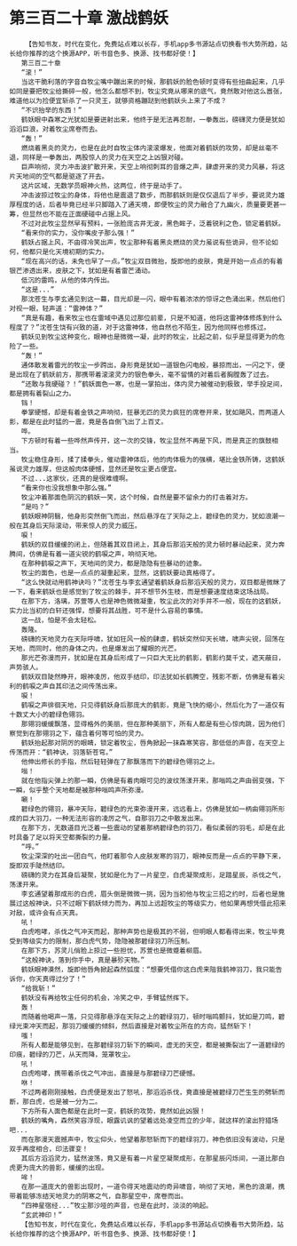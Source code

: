 # 第三百二十章 激战鹤妖
        【告知书友，时代在变化，免费站点难以长存，手机app多书源站点切换看书大势所趋，站长给你推荐的这个换源APP，听书音色多、换源、找书都好使！】
       第三百二十章
       “滚！”
       当这干脆利落的字音自牧尘嘴中蹦出来的时候，那鹤妖的脸色顿时变得有些扭曲起来，几乎如同是要把牧尘给撕碎一般，他怎么都想不到，牧尘究竟从哪来的底气，竟然敢对他这么嚣张，难道他以为捡便宜斩杀了一只灵王，就够资格蹦跶到他鹤妖头上来了不成？
       “不识抬举的东西！”
       鹤妖眼中森寒之光犹如是要迸射出来，他终于是无法再忍耐，一拳轰出，磅礴灵力便是犹如滔滔巨浪，对着牧尘席卷而去。
       “轰！”
       燃烧着黑炎的灵力，也是在此时自牧尘体内滚滚爆发，他面对着鹤妖的攻势，却是丝毫不退，同样是一拳轰出，两股惊人的灵力在天空之上凶狠对碰。
       巨声响彻，灵力冲击波扩散开来，天空上响彻刺耳的音爆之声，肆虐开来的灵力风暴，将这片天地间的空气都是驱逐了开去。
       这片区域，无数学员眼神火热，这两位，终于是动手了。
       冲击波掠过牧尘的身体，将他也是震退了数步，而那鹤妖则是仅仅退后了半步，要说灵力雄厚程度的话，后者毕竟已经半只脚踏入了通天境，即便牧尘的灵力融合了九幽火，质量要更甚一筹，但显然也不能在正面硬碰中占据上风。
       不过对此牧尘显然早有预料，一张脸庞古井无波，黑色眸子，泛着锐利之色，锁定着鹤妖。
       “看来你的实力，没你嘴皮子那么强！”
       鹤妖占据上风，不由得冷笑出声，牧尘那种有着黑炎燃烧的灵力虽说有些诡异，但不论如何，他都只是化天境初期的实力。
       “现在高兴的话，未免也早了一点。”牧尘双目微抬，旋即他的皮肤，竟是开始一点点的有着银芒渗透出来，皮肤之下，犹如是有着雷芒涌动。
       低沉的雷鸣，从他的体内传出。
       “这是...”
       那沈苍生与李玄通见到这一幕，目光却是一闪，眼中有着浓浓的惊讶之色涌出来，然后他们对视一眼，轻声道：“雷神体？”
       “真是有趣，看来牧尘也在雷域中遇见过那位前辈，只是不知道，他将这雷神体修炼到什么程度了？”沈苍生饶有兴致的道，对于这雷神体，他自然也不陌生，因为他同样也修炼过。
       鹤妖见到牧尘这种变化，眼神也是微微一凝，此时的牧尘，比起之前，似乎是显得更为的危险了一些。
       “轰！”
       通体散发着雷光的牧尘一步跨出，身形竟是犹如一道银色闪电般，暴掠而出，一闪之下，便是出现在了鹤妖前方，那携带着滚滚灵力的银色拳头，毫不留情的对着后者胸膛轰了过去。
       “还敢与我硬碰？！”鹤妖面色一寒，也是一掌拍出，体内灵力被催动到极致，举手投足间，都是拥有着裂山之力。
       铛！
       拳掌硬憾，却是有着金铁之声响彻，狂暴无匹的灵力疯狂的席卷开来，犹如飓风，而两道人影，都是在此时猛的一震，竟是各自倒飞出了上百丈。
       哗。
       下方顿时有着一些哗然声传开，这一次的交锋，牧尘显然不再是下风，而是真正的旗鼓相当。
       牧尘稳住身形，揉了揉拳头，催动雷神体后，他的肉体极为的强横，堪比金铁所铸，这鹤妖虽说灵力雄厚，但这般肉体硬憾，显然还是牧尘更占便宜。
       不过...这家伙，还真的是很难缠啊。
       “看来你也没我想象中那么强。”
       牧尘冲着那面色阴沉的鹤妖一笑，这个时候，自然是要不留余力的打击着对方。
       “是吗？”
       鹤妖眼神阴翳，他身形突然倒飞而出，然后悬浮在了天际之上，碧绿色的灵力，犹如浪潮一般在其身后天际滚动，带来惊人的灵力威压。
       唳！
       鹤妖的双目缓缓的闭上，但随着其双目闭上，其身后那滔天般的灵力顿时暴动起来，灵力奔腾间，仿佛是有着一道尖锐的鹤唳之声，响彻天地。
       在那种鹤唳之声下，天地间的灵力，都是隐隐有些暴动的迹象。
       牧尘的面色，也是一点点的凝重起来，显然，这鹤妖要动真格得了。
       “这么快就动用鹤神诀吗？”沈苍生与李玄通望着鹤妖身后那滔天般的灵力，双目都是微眯了一下，看来鹤妖也是感觉到了牧尘的棘手，并不想节外生枝，而是想要速度结束这场战局。
       在那下方，洛璃，苏萱等人也是神色微微凝重，牧尘此次的对手并不一般，现在的这鹤妖，实力比当初的白轩还强悍，想要将其战胜，可不是什么容易的事情。
       这一战，怕是不会太轻松。
       轰隆。
       磅礴的天地灵力在天际呼啸，犹如狂风一般的肆虐，鹤妖突然仰天长啸，啸声尖锐，回荡在天地，而同时，他的身体之内，也是爆发出了耀眼的光芒。
       那光芒弥漫而开，犹如是在其身后形成了一只巨大无比的鹤影，鹤影约莫千丈，遮天蔽日，声势骇人。
       鹤妖双目陡然睁开，眼神凌厉，他双手结印，印法犹如长鹤腾空，残影不断，仿佛是有着尖利的鹤唳之声自其印法之间传荡出来。
       唳！
       鹤唳之声徘徊天地，只见得鹤妖身后那庞大的鹤影，竟是飞快的缩小，然后化为了一道仅有十数丈大小的碧绿色翎羽。
       那翎羽缓缓飘落，显得格外的美丽，但在那种美丽下，所有人都是有些心惊肉跳，因为他们察觉到在那翎羽之下，蕴含着何等可怕的灵力。
       鹤妖抬起那对阴厉的眼睛，锁定着牧尘，唇角掀起一抹森寒笑容，那低低的声音，在天空上传荡而开：“鹤神诀，羽落斩苍穹。”
       他伸出修长的手指，然后轻轻弹在了那飘落而下的碧绿色翎羽之上。
       嗡！
       就在他指尖弹上的那一瞬，仿佛是有着肉眼可见的波纹荡漾开来，那嗡鸣之声由弱变强，下一瞬，似乎整个天地都是被那种嗡鸣声所弥漫。
       唰！
       碧绿色的翎羽，暴冲天际，碧绿色的光束弥漫开来，远远看上，仿佛是犹如一柄由翎羽所形成的巨大羽刀，一种无法形容的凌厉之气，自那羽刀之中散发出来。
       在那下方，无数道目光泛着一些震动的望着那柄碧绿色的羽刀，看似柔弱的羽毛，却是在此时具备了足以将天空都撕裂的力量。
       “呼。”
       牧尘深深的吐出一团白气，他盯着那令人皮肤发寒的羽刀，眼神反而是一点点的平静下来，旋即双手陡然结印。
       磅礴的灵力在其身后凝聚，犹如是化为了一片星空，白虎凝聚成形，足踏星辰，杀伐之气，荡漾开来。
       李玄通望着那成形的白虎，眉头倒是微微一挑，因为当初他与牧尘三招之约时，后者也是施展过这般神诀，只不过眼下鹤妖倾力而为，再加上远超牧尘的等级实力，他如果再想凭借此招来对敌，或许会有点天真。
       吼！
       白虎咆哮，杀伐之气冲天而起，那种声势也是极其的不弱，但明眼人都看得出来，牧尘毕竟受到等级实力的限制，那白虎气势，隐隐被那碧绿羽刀所压制。
       在那下方，苏灵儿俏脸上掠过一些担忧，苏萱也是微蹙着柳眉。
       “这般神诀，落到你手中，真是暴殄天物。”
       鹤妖眼神漠然，旋即他唇角掀起森然弧度：“想要凭借你这白虎来阻我鹤神羽刀，我只能告诉你，你天真得过分了！”
       “给我斩！”
       鹤妖没有再给牧尘任何的机会，冷笑之中，手臂猛然挥下。
       轰！
       而随着他喝声一落，只见得那悬浮在天际之上的碧绿羽刀，顿时嗡鸣颤抖，犹如是刀鸣，碧绿光束冲天而起，那羽刀缓缓的倾斜，然后直接是对着牧尘所在的方向，猛然斩下！
       嗤！
       所有人都是能够见到，在那碧绿羽刀斩下的瞬间，虚无的天空，都是被撕裂出了一道碧绿的印痕，碧绿的刀芒，从天而降，笼罩牧尘。
       吼！
       白虎咆哮，携带着杀伐之气冲出，直接是与那碧绿刀芒硬憾。
       咻！
       不过两者刚刚接触，白虎便是发出了怒吼，那滔滔杀伐，竟直接是被碧绿刀芒生生的劈斩而断，那白虎，也是被一分为二。
       下方所有人面色都是在此时一变，鹤妖的攻势，竟然如此凶狠！
       鹤妖的嘴角，森然笑容浮现，眼露讥讽的望着远处凌空而立的少年，就这样的滚出狩猎场吧...
       而在那漫天震撼声中，牧尘仰头，他望着那怒斩而下的碧绿羽刀，神色依旧没有波动，只是双手再度相合，印法骤变！
       其后方滔滔灵力，猛然波荡，竟又是有着一片星空凝聚成形，在那星辰闪烁间，一道比那白虎更为庞大的兽影，缓缓的出现。
       哞！
       在那一道庞大的兽影出现时，一道令得天地震动的奇异啸音，响彻了天地，黑色的浪潮，携带着能够冻结天地灵力的阴寒之气，自那星空中，席卷而出。
       “四神星宿经...”牧尘那沙哑的声音，也是在此时，淡淡的响起。
       “玄武神印！”
       【告知书友，时代在变化，免费站点难以长存，手机app多书源站点切换看书大势所趋，站长给你推荐的这个换源APP，听书音色多、换源、找书都好使！】